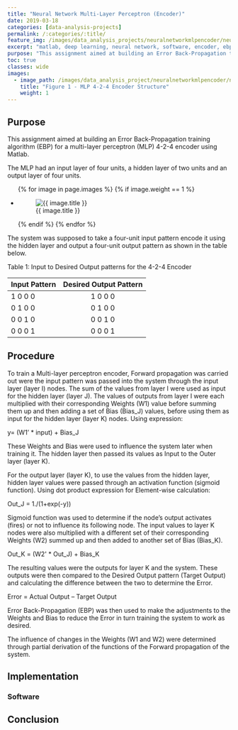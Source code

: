 ```yaml
---
title: "Neural Network Multi-Layer Perceptron (Encoder)"
date: 2019-03-18
categories: [data-analysis-projects]
permalink: /:categories/:title/
feature_img: /images/data_analysis_projects/neuralnetworkmlpencoder/neuralnetworkmlpencoder_img00.jpg
excerpt: "matlab, deep learning, neural network, software, encoder, ebp"
purpose: "This assignment aimed at building an Error Back-Propagation training algorithm (EBP) for a multi-layer perceptron (MLP) 4-2-4 encoder using Matlab."
toc: true
classes: wide
images:
  - image_path: /images/data_analysis_project/neuralnetworkmlpencoder/neuralnetworkmlpencoder_img00.jpg
    title: "Figure 1 - MLP 4-2-4 Encoder Structure"
    weight: 1
---
```


<h2 class="text-underline">Purpose</h2>

This assignment aimed at building an Error Back-Propagation training algorithm (EBP) for a multi-layer perceptron (MLP) 4-2-4 encoder using Matlab.

The MLP had an input layer of four units, a hidden layer of two units and an output layer of four units. 	

<ul class="photo-gallery">
  {% for image in page.images %}
    {% if image.weight == 1 %}
      <li>
        <figure class="custom-figure">
          <img src="{{ image.image_path }}" alt="{{ image.title }}">
          <figcaption class="custom-figcaption">
            {{ image.title }}
          </figcaption>
        </figure>  
      </li>
    {% endif %}  
  {% endfor %}  
</ul>

The system was supposed to take a four-unit input pattern encode it using the hidden layer and output a four-unit output pattern as shown in the table below.

<span class="custom-tablecaption">Table 1: Input to Desired Output patterns for the 4-2-4 Encoder</span>

| Input Pattern | Desired Output Pattern |
| ------------- | :--------------------: |
| 1  0  0  0 | 1  0  0  0 |
| 0  1  0  0 | 0  1  0  0 |
| 0  0  1  0 | 0  0  1  0 |
| 0  0  0  1 | 0  0  0  1 |

<h2 class="text-underline">Procedure</h2>

To train a Multi-layer perceptron encoder, Forward propagation was carried out were the input pattern was passed into the system through the input layer (layer I) nodes. The sum of the values from layer I were used as input for the hidden layer (layer J). The values of outputs from layer I were each multiplied with their corresponding Weights (W1) value before summing them up and then adding a set of Bias (Bias_J) values, before using them as input for the hidden layer (layer K) nodes. Using expression:

y= (W1’ * input) + Bias_J

These Weights and Bias were used to influence the system later when training it. The hidden layer then passed its values as Input to the Outer layer (layer K).

For the output layer (layer K), to use the values from the hidden layer, hidden layer values were passed through an activation function (sigmoid function). Using dot product expression for Element-wise calculation:

Out_J = 1./(1+exp(-y))

Sigmoid function was used to determine if the node’s output activates (fires) or not to influence its following node. The input values to layer K nodes were also multiplied with a different set of their corresponding Weights (W2) summed up and then added to another set of Bias (Bias_K).

Out_K = (W2' * Out_J) + Bias_K

The resulting values were the outputs for layer K and the system. These outputs were then compared to the Desired Output pattern (Target Output) and calculating the difference between the two to determine the Error.

Error = Actual Output – Target Output

Error Back-Propagation (EBP) was then used to make the adjustments to the Weights and Bias to reduce the Error in turn training the system to work as desired.

The influence of changes in the Weights (W1 and W2) were determined through partial derivation of the functions of the Forward propagation of the system.



<h2 class="text-underline">Implementation</h2>

### Software

<h2 class="text-underline">Conclusion</h2>
